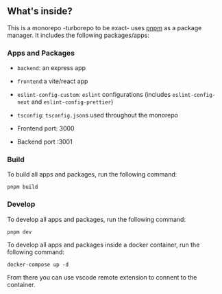 ## What's inside?

This is a monorepo -turborepo to be exact- uses [pnpm](https://pnpm.io) as a package manager. It includes the following packages/apps:

### Apps and Packages

- `backend`: an express app
- `frontend`:a vite/react app
- `eslint-config-custom`: `eslint` configurations (includes `eslint-config-next` and `eslint-config-prettier`)
- `tsconfig`: `tsconfig.json`s used throughout the monorepo

- Frontend port: 3000
- Backend port :3001


### Build

To build all apps and packages, run the following command:

```
pnpm build
```

### Develop

To develop all apps and packages, run the following command:

```
pnpm dev
```

To develop all apps and packages inside a docker container, run the following command:

```
docker-compose up -d
```

From there you can use vscode remote extension to connent to the container.
